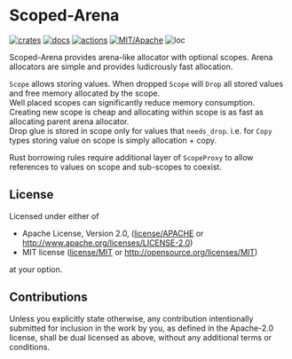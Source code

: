 # Scoped-Arena

[![crates](https://img.shields.io/crates/v/scoped-arena.svg?style=for-the-badge&label=scoped-arena)](https://crates.io/crates/scoped-arena)
[![docs](https://img.shields.io/badge/docs.rs-scoped-arena-66c2a5?style=for-the-badge&labelColor=555555&logoColor=white)](https://docs.rs/scoped-arena)
[![actions](https://img.shields.io/github/workflow/status/zakarumych/scoped-arena/badge/master?style=for-the-badge)](https://github.com/zakarumych/scoped-arena/actions?query=workflow%3ARust)
[![MIT/Apache](https://img.shields.io/badge/license-MIT%2FApache-blue.svg?style=for-the-badge)](COPYING)
![loc](https://img.shields.io/tokei/lines/github/zakarumych/scoped-arena?style=for-the-badge)


Scoped-Arena provides arena-like allocator with optional scopes.
Arena allocators are simple and provides ludicrously fast allocation.

`Scope` allows storing values. When dropped `Scope` will `Drop` all stored values and free memory allocated by the scope.\
Well placed scopes can significantly reduce memory consumption.\
Creating new scope is cheap and allocating within scope is as fast as allocating parent arena allocator.\
Drop glue is stored in scope only for values that `needs_drop`. i.e. for `Copy` types storing value on scope is simply allocation + copy.

Rust borrowing rules require additional layer of `ScopeProxy` to allow references to values on scope and sub-scopes to coexist.

## License

Licensed under either of

* Apache License, Version 2.0, ([license/APACHE](license/APACHE) or http://www.apache.org/licenses/LICENSE-2.0)
* MIT license ([license/MIT](license/MIT) or http://opensource.org/licenses/MIT)

at your option.

## Contributions

Unless you explicitly state otherwise, any contribution intentionally submitted for inclusion in the work by you, as defined in the Apache-2.0 license, shall be dual licensed as above, without any additional terms or conditions.
